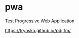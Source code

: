 # pwa

Test Progressive Web Application

<a href="https://tryasko.github.io/pdj.fm/" target="_blank">https://tryasko.github.io/pdj.fm/</a>
